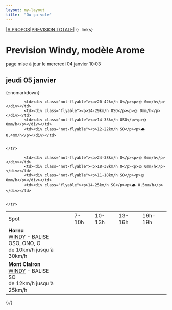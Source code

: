 ```yaml
---
layout: my-layout
title:  "Ou ça vole"
---
```


|[A PROPOS](about)|[PREVISION TOTALE](all)|
{: .links}

# Prevision Windy, modèle Arome
page mise à jour le mercredi 04 janvier 10:03



## jeudi 05 janvier

{::nomarkdown}
<table>
  <tbody>
    <tr>
      <td>Spot</td>
      <td>7-10h</td>
      <td>10-13h</td>
      <td>13-16h</td>
      <td>16h-19h</td>
    </tr>
<tr>
        <td><strong>Hornu</strong>  <br><a href="https://windy.com/50.424/3.819?50.024,3.818,8,m:e3daghw">WINDY</a> - <span class=""><a href="https://balisemeteo.com/balise_histo.php?idBalise=5040">BALISE</a> </span><br> <span class="vent-favorable">OSO, ONO, O</span><br><span class="force-vent">de 10km/h jusqu'à 30km/h</span> </td>
        
            <td><div class="not-flyable"><p>20-42km/h O</p><p>🌞 0mm/h</p></div></td>
            <td><div class="flyable"><p>14-29km/h OSO</p><p>🌞 0mm/h</p></div></td>
            <td><div class="not-flyable"><p>14-33km/h OSO</p><p>🌞 0mm/h</p></div></td>
            <td><div class="not-flyable"><p>12-22km/h SO</p><p>🌧 0.4mm/h</p></div></td>
            
        
    </tr>
<tr>
        <td><strong>Mont Clairon</strong>  <br><a href="https://windy.com/49.919/2.729?49.515,2.730,8,m:e2magfH">WINDY</a> - <span class="no-balise"> BALISE </span><br> <span class="vent-favorable">SO</span><br><span class="force-vent">de 12km/h jusqu'à 25km/h</span> </td>
        
            <td><div class="not-flyable"><p>24-38km/h O</p><p>🌞 0mm/h</p></div></td>
            <td><div class="not-flyable"><p>18-38km/h O</p><p>🌞 0mm/h</p></div></td>
            <td><div class="not-flyable"><p>11-18km/h SO</p><p>🌞 0mm/h</p></div></td>
            <td><div class="flyable"><p>14-25km/h SO</p><p>🌧 0.5mm/h</p></div></td>
            
        
    </tr>

</tbody>
</table>
{:/}
